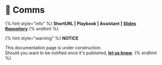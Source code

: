 # 📓 Comms

{% hint style="info" %}
**ShortURL | Playbook | Assistant |** [**Slides Repository**](https://tiof.click/BiTSlidesRepo)
{% endhint %}



{% hint style="warning" %}
**NOTICE**

This documentation page is under construction.\
Should you want to be notified once it's published, [**let us know**](https://tiof.click/TIOFTarianUpdatesService).
{% endhint %}
